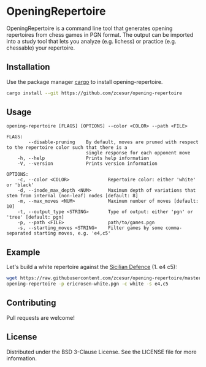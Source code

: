 OpeningRepertoire
==========

OpeningRepertoire is a command line tool that generates opening repertoires from chess games in PGN format. The output can be imported into a study tool that lets you analyze (e.g. lichess) or practice (e.g. chessable) your repertoire.


Installation
------------
Use the package manager [cargo](https://doc.rust-lang.org/cargo/getting-started/installation.html) to install opening-repertoire.

```bash
cargo install --git https://github.com/zcesur/opening-repertoire
```

Usage
-----
```
opening-repertoire [FLAGS] [OPTIONS] --color <COLOR> --path <FILE>

FLAGS:
        --disable-pruning    By default, moves are pruned with respect to the repertoire color such that there is a
                             single response for each opponent move
    -h, --help               Prints help information
    -V, --version            Prints version information

OPTIONS:
    -c, --color <COLOR>              Repertoire color: either 'white' or 'black'
    -d, --inode_max_depth <NUM>      Maximum depth of variations that stem from internal (non-leaf) nodes [default: 8]
    -m, --max_moves <NUM>            Maximum number of moves [default: 10]
    -t, --output_type <STRING>       Type of output: either 'pgn' or 'tree' [default: pgn]
    -p, --path <FILE>                path/to/games.pgn
    -s, --starting_moves <STRING>    Filter games by some comma-separated starting moves, e.g. 'e4,c5'
```

Example
-------
Let's build a white repertoire against the [Sicilian Defence](https://en.wikipedia.org/wiki/Sicilian_Defence) (1. e4 c5):

```bash
wget https://raw.githubusercontent.com/zcesur/opening-repertoire/master/data/ericrosen-white.pgn
opening-repertoire -p ericrosen-white.pgn -c white -s e4,c5
```

Contributing
------------
Pull requests are welcome!

License
-------
Distributed under the BSD 3-Clause License. See the LICENSE file for more information.
